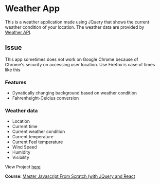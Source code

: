 # Weather App

This is a weather application made using JQuery that shows the current weather condition of your location. The weather data are provided by [Weather API](https://www.weatherapi.com/).

## Issue
This app sometimes does not work on Google Chrome because of Chrome's security on accessing user location. Use Firefox is case of times like this

### Features
- Dynatically changing background based on weather condition
- Fahrenheight-Celcius conversion

### Weather data
- Location 
- Current time
- Current weather condition
- Current temperature
- Current Feel temperature
- Wind Speed
- Humidity
- Visibility


View Project [here](https://brototibiswas.github.io/weatherApp/)


**Course**: [Master Javascript From Scratch (with JQuery and React](https://www.udemy.com/course/javascript-jquery-react/)
